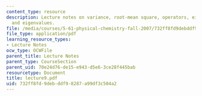 ```yaml
---
content_type: resource
description: Lecture notes on variance, root-mean square, operators, eigenfunctions,
  and eigenvalues.
file: /media/courses/5-61-physical-chemistry-fall-2007/732ff8fd9debddf98287a99df3c504a2_lecture9.pdf
file_type: application/pdf
learning_resource_types:
- Lecture Notes
ocw_type: OCWFile
parent_title: Lecture Notes
parent_type: CourseSection
parent_uid: 70e24d76-de15-e943-d5e6-3ce28f445bab
resourcetype: Document
title: lecture9.pdf
uid: 732ff8fd-9deb-ddf9-8287-a99df3c504a2
---
```


